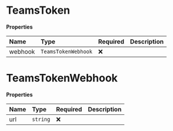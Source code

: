 # TeamsToken

**Properties**

| Name    | Type                | Required | Description |
| :------ | :------------------ | :------- | :---------- |
| webhook | `TeamsTokenWebhook` | ❌       |             |

# TeamsTokenWebhook

**Properties**

| Name | Type     | Required | Description |
| :--- | :------- | :------- | :---------- |
| url  | `string` | ❌       |             |
